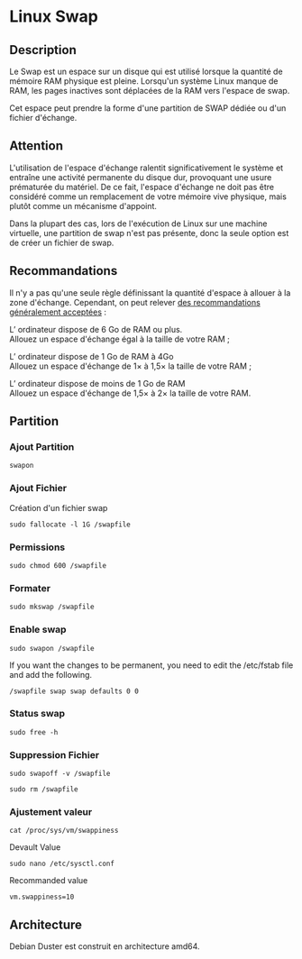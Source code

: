 # Linux Swap

## **Description**

Le Swap est un espace sur un disque qui est utilisé lorsque la quantité de mémoire RAM physique est pleine. Lorsqu'un système Linux manque de RAM, les pages inactives sont déplacées de la RAM vers l'espace de swap.

Cet espace peut prendre la forme d'une partition de SWAP dédiée ou d'un fichier d'échange.

## **Attention**

L'utilisation de l'espace d'échange ralentit significativement le système et entraîne une activité permanente du disque dur, provoquant une usure prématurée du matériel. De ce fait, l'espace d'échange ne doit pas être considéré comme un remplacement de votre mémoire vive physique, mais plutôt comme un mécanisme d'appoint.

Dans la plupart des cas, lors de l'exécution de Linux sur une machine virtuelle, une partition de swap n'est pas présente, donc la seule option est de créer un fichier de swap.

## **Recommandations**

Il n'y a pas qu'une seule règle définissant la quantité d'espace à allouer à la zone d'échange. Cependant, on peut relever [des recommandations généralement acceptées](https://doc.ubuntu-fr.org/tutoriel/partitionner_manuellement_avec_installateur_ubuntu#partitions_indispensables) :

L’ ordinateur dispose de 6 Go de RAM ou plus.  
Allouez un espace d'échange égal à la taille de votre RAM ;

L’ ordinateur dispose de 1 Go de RAM à 4Go  
Allouez un espace d'échange de 1× à 1,5× la taille de votre RAM ;

L’ ordinateur dispose de moins de 1 Go de RAM  
Allouez un espace d'échange de 1,5× à 2× la taille de votre RAM.

## **Partition**

### **Ajout Partition**

```text
swapon
```

### **Ajout Fichier**

Création d'un fichier swap

```text
sudo fallocate -l 1G /swapfile
```

### **Permissions**

```text
sudo chmod 600 /swapfile
```

### **Formater**

```text
sudo mkswap /swapfile
```

### **Enable swap**

```text
sudo swapon /swapfile
```

If you want the changes to be permanent, you need to edit the /etc/fstab file and add the following.

```text
/swapfile swap swap defaults 0 0
```

### **Status swap**

```text
sudo free -h
```

### **Suppression Fichier**

```text
sudo swapoff -v /swapfile

sudo rm /swapfile
```

### **Ajustement valeur**

```text
cat /proc/sys/vm/swappiness
```

Devault Value

```text
sudo nano /etc/sysctl.conf
```

Recommanded value

```text
vm.swappiness=10
```

## **Architecture**

Debian Duster est construit en architecture amd64.


